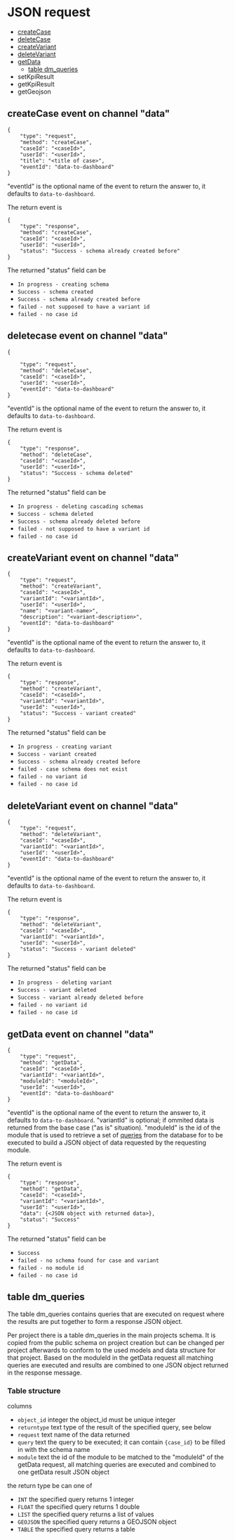 # JSON request

- [createCase](#createCase)
- [deleteCase](#deletecase)
- [createVariant](#createVariant)
- [deleteVariant](#deleteVariant)
- [getData](#getData)
	- [table dm_queries](#dm_queries)
- setKpiResult
- getKpiResult
- getGeojson


## createCase event on channel "data" <a name="createCase"></a>

	{
		"type": "request",
		"method": "createCase",
		"caseId": "<caseId>",
    	"userId": "<userId>",
    	"title": "<title of case>",
		"eventId": "data-to-dashboard"
	}

"eventId" is the optional name of the event to return the answer to, it defaults to `data-to-dashboard`.

The return event is

	{
		"type": "response",
    	"method": "createCase",
    	"caseId": "<caseId>",
    	"userId": "<userId>",
    	"status": "Success - schema already created before"
	}

The returned "status" field can be

- `In progress - creating schema`
- `Success - schema created`
- `Success - schema already created before`
- `failed - not supposed to have a variant id`
- `failed - no case id`


## deletecase event on channel "data" <a name="deletecase"></a>

	{
		
		"type": "request",
		"method": "deleteCase",
    	"caseId": "<caseId>",
    	"userId": "<userId>",
    	"eventId": "data-to-dashboard"
	}

"eventId" is the optional name of the event to return the answer to, it defaults to `data-to-dashboard`.

The return event is

	{
		"type": "response",
    	"method": "deleteCase",
    	"caseId": "<caseId>",
    	"userId": "<userId>",
    	"status": "Success - schema deleted"
	}

The returned "status" field can be

- `In progress - deleting cascading schemas`
- `Success - schema deleted`
- `Success - schema already deleted before`
- `failed - not supposed to have a variant id`
- `failed - no case id`


## createVariant event on channel "data" <a name="createVariant"></a>

	{
		"type": "request",
		"method": "createVariant",
		"caseId": "<caseId>",
		"variantId": "<variantId>",
		"userId": "<userId>",
		"name": "<variant-name>",
		"description": "<variant-description>",
		"eventId": "data-to-dashboard"
	}

"eventId" is the optional name of the event to return the answer to, it defaults to `data-to-dashboard`.

The return event is

	{
		"type": "response",
    	"method": "createVariant",
    	"caseId": "<caseId>",
		"variantId": "<variantId>",
    	"userId": "<userId>",
    	"status": "Success - variant created"
	}

The returned "status" field can be

- `In progress - creating variant`
- `Success - variant created`
- `Success - schema already created before`
- `failed - case schema does not exist`
- `failed - no variant id`
- `failed - no case id`


## deleteVariant event on channel "data" <a name="deleteVariant"></a>

	{
		"type": "request",
		"method": "deleteVariant",
		"caseId": "<caseId>",
		"variantId": "<variantId>",
		"userId": "<userId>",
		"eventId": "data-to-dashboard"
	}

"eventId" is the optional name of the event to return the answer to, it defaults to `data-to-dashboard`.

The return event is

	{
		"type": "response",
    	"method": "deleteVariant",
    	"caseId": "<caseId>",
		"variantId": "<variantId>",
    	"userId": "<userId>",
    	"status": "Success - variant deleted"
	}

The returned "status" field can be

- `In progress - deleting variant`
- `Success - variant deleted`
- `Success - variant already deleted before`
- `failed - no variant id`
- `failed - no case id`


## getData event on channel "data" <a name="getData"></a>

	{
		"type": "request",
		"method": "getData",
		"caseId": "<caseId>",
		"variantId": "<variantId>",
		"moduleId": "<moduleId>",
		"userId": "<userId>",
		"eventId": "data-to-dashboard"
	}

"eventId" is the optional name of the event to return the answer to, it defaults to `data-to-dashboard`.
"variantId" is optional; if ommited data is returned from the base case ("as is" situation).
"moduleId" is the id of the module that is used to retrieve a set of [queries](#dm_queries) from the database for to be executed to build a JSON object of data requested by the requesting module.

The return event is

	{
		"type": "response",
    	"method": "getData",
    	"caseId": "<caseId>",
		"variantId": "<variantId>",
    	"userId": "<userId>",
		"data": {<JSON object with returned data>},
    	"status": "Success"
	}

The returned "status" field can be

- `Success`
- `failed - no schema found for case and variant`
- `failed - no module id`
- `failed - no case id`

## table dm_queries <a name="dm_queries"></a>

The table dm_queries contains queries that are executed on request where the results are put together to form a response JSON object.

Per project there is a table dm_queries in the main projects schema. It is copied from the public schema on project creation but can be changed per project afterwards to conform to the used models and data structure for that project. Based on the moduleId in the getData request all matching queries are executed and results are combined to one JSON object returned in the response message.

### Table structure

columns

- `object_id` integer	the object_id must be unique integer
- `returntype` text		type of the result of the specified query, see below
- `request` text		name of the data returned
- `query` text			the query to be executed; it can contain `{case_id}` to be filled in with the schema name
- `module` text			the id of the module to be matched to the "moduleId" of the getData request, all matching queries are executed and combined to one getData result JSON object


the return type be can one of

- `INT`	the specified query returns 1 integer
- `FLOAT` the specified query returns 1 double
- `LIST` the specified query returns a list of values
- `GEOJSON` the specified query returns a GEOJSON object
- `TABLE` the specified query returns a table

